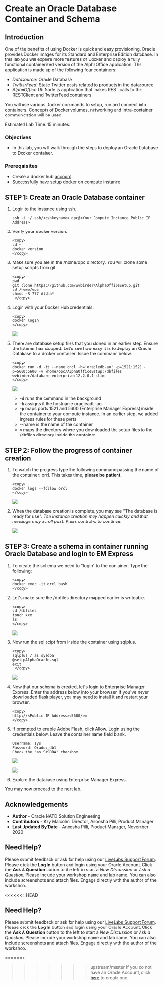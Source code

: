 # Create an Oracle Database Container and Schema

## Introduction

One of the benefits of using Docker is quick and easy provisioning.  Oracle provides Docker images for its Standard and Enterprise Edition database.  In this lab you will explore more features of Docker and deploy a fully functional containerized version of the AlphaOffice application. The application is made up of the following four containers:

- *Datasource*: Oracle Database
- *TwitterFeed*: Static Twitter posts related to products in the datasource
- *AlphaOffice UI*: Node.js application that makes REST calls to the RESTClient and TwitterFeed containers

You will use various Docker commands to setup, run and connect into containers. Concepts of Docker volumes, networking and intra-container communication will be used.

Estimated Lab Time: 15 minutes.

### Objectives

- In this lab, you will walk through the steps to deploy an Oracle Database to Docker container.

### Prerequisites

* Create a docker hub [account](http://hub.docker.com)
* Successfully have setup docker on compute instance

## **STEP 1:** Create an Oracle Database container

1. Login to the instance using ssh.

    ````
    ssh -i ~/.ssh/<sshkeyname> opc@<Your Compute Instance Public IP Address>
    ````

2.  Verify your docker version.

    ````
    <copy>
    cd ~
    docker version
    </copy>
    ````
3.  Make sure you are in the /home/opc directory.  You will clone some setup scripts from git.
    ````
    <copy>
    pwd
    git clone https://github.com/wvbirder/AlphaOfficeSetup.git
    cd /home/opc
    chmod -R 777 Alpha*
     </copy>
    ````

4.  Login with your Docker Hub credentials.

    ````
    <copy>
    docker login
    </copy>
    ````

    ![](images/section5step2.png " ")

5.  There are database setup files that you cloned in an earlier step.   Ensure the listener has stopped.  Let's see how easy it is to deploy an Oracle Database to a docker container.  Issue the command below.

    ````
    <copy>
    docker run -d -it --name orcl -h='oracledb-ao' -p=1521:1521 -p=5600:5600 -v /home/opc/AlphaOfficeSetup:/dbfiles wvbirder/database-enterprise:12.2.0.1-slim
    </copy>
    ````

    ![](images/section5step3.png " ")

    - -d runs the command in the background
    - -h assigns it the hostname oracleadb-ao
    - -p maps ports 1521 and 5600 (Enterprise Manager Express) inside the container to your compute instance. In an earlier step, we added ingress rules for these ports
    - --name is the name of the container
    - v maps the directory where you downloaded the setup files to the /dbfiles directory inside the container

## **STEP 2:** Follow the progress of container creation

1.  To watch the progress type the following command passing the name of the container:  orcl.  This takes time, **please be patient**.

    ````
    <copy>
    docker logs --follow orcl
    </copy>
    ````

    ![](images/section5step4.png " ")

2.  When the database creation is complete, you may see "The database is ready for use". *The instance creation may happen quickly and that message may scroll past*. Press control-c to continue.

    ![](images/section5step4b.png " ")


## **STEP 3:** Create a schema in container running Oracle Database and login to EM Express

1.  To create the schema we need to "login" to the container.  Type the following:

    ````
    <copy>
    docker exec -it orcl bash
    </copy>
    ````

2.  Let's make sure the /dbfiles directory mapped earlier is writeable.

    ````
    <copy>
    cd /dbfiles
    touch xxx
    ls
    </copy>
    ````

    ![](images/section6step2.png " ")

3.  Now run the sql scipt from inside the container using sqlplus.

    ````
    <copy>
    sqlplus / as sysdba
    @setupAlphaOracle.sql
    exit
     </copy>
    ````

    ![](images/section6step3.png " ")

4.  Now that our schema is created, let's login to Enterprise Manager Express.  Enter the address below into your browser.  If you've never downloaded flash player, you may need to install it and restart your browser.

    ````
    <copy>
    http://<Public IP Address>:5600/em
    </copy>
    ````

5.  If prompted to enable Adobe Flash, click Allow.  Login using the credentials below.  Leave the container name field blank.

    ````
    Username: sys
    Password: Oradoc_db1
    Check the "as SYSDBA" checkbox
    ````

    ![](images/em-express.png " ")

    ![](images/emexpress.png " ")

6. Explore the database using Enterprise Manager Express.

You may now proceed to the next lab.

## Acknowledgements
* **Author** - Oracle NATD Solution Engineering
* **Contributors** - Kay Malcolm, Director, Anoosha Pilli, Product Manager
* **Last Updated By/Date** - Anoosha Pilli, Product Manager, November 2020

## Need Help?
Please submit feedback or ask for help using our [LiveLabs Support Forum](https://community.oracle.com/tech/developers/categories/livelabsdiscussions). Please click the **Log In** button and login using your Oracle Account. Click the **Ask A Question** button to the left to start a *New Discussion* or *Ask a Question*.  Please include your workshop name and lab name.  You can also include screenshots and attach files.  Engage directly with the author of the workshop.

<<<<<<< HEAD
## Need Help?
Please submit feedback or ask for help using our [LiveLabs Support Forum](https://community.oracle.com/tech/developers/categories/livelabsdiscussions). Please click the **Log In** button and login using your Oracle Account. Click the **Ask A Question** button to the left to start a *New Discussion* or *Ask a Question*.  Please include your workshop name and lab name.  You can also include screenshots and attach files.  Engage directly with the author of the workshop.

=======
>>>>>>> upstream/master
If you do not have an Oracle Account, click [here](https://profile.oracle.com/myprofile/account/create-account.jspx) to create one. 

